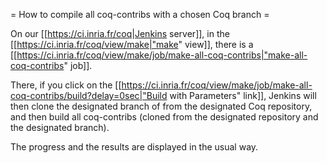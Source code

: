 = How to compile all coq-contribs with a chosen Coq branch =

On our [[https://ci.inria.fr/coq|Jenkins server]],
in the [[https://ci.inria.fr/coq/view/make|"make" view]],
there is a [[https://ci.inria.fr/coq/view/make/job/make-all-coq-contribs|"make-all-coq-contribs" job]].

There, if you click on the [[https://ci.inria.fr/coq/view/make/job/make-all-coq-contribs/build?delay=0sec|"Build with Parameters" link]],
Jenkins will then clone the designated branch of from the designated Coq repository,
and then build all coq-contribs (cloned from the designated repository and the designated branch).

The progress and the results are displayed in the usual way.
